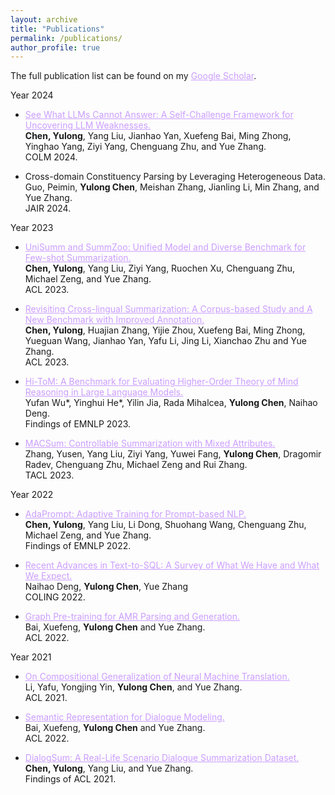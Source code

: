 ```yaml
---
layout: archive
title: "Publications"
permalink: /publications/
author_profile: true
---
```


The full publication list can be found on my <a href="https://scholar.google.co.uk/citations?user=8P23zSkAAAAJ"   style="color: rgb(203, 157, 255);">Google Scholar</a>.

Year 2024

* <a title="arxiv" href="https://www.arxiv.org/abs/2408.08978"  style="color: rgb(203, 157, 255);">See What LLMs Cannot Answer: A Self-Challenge Framework for Uncovering LLM Weaknesses.</a>
<br>**Chen, Yulong**, Yang Liu, Jianhao Yan, Xuefeng Bai, Ming Zhong, Yinghao Yang, Ziyi Yang, Chenguang Zhu, and Yue Zhang. <br>COLM 2024. 

* Cross-domain Constituency Parsing by Leveraging Heterogeneous Data. 
<br>Guo, Peimin, **Yulong Chen**, Meishan Zhang, Jianling Li, Min Zhang, and Yue Zhang.<br> JAIR 2024.

Year 2023

* <a title="arxiv" href="https://aclanthology.org/2023.acl-long.718/"  style="color: rgb(203, 157, 255);">UniSumm and SummZoo: Unified Model and Diverse Benchmark for Few-shot Summarization.</a>
<br>**Chen, Yulong**, Yang Liu, Ziyi Yang, Ruochen Xu, Chenguang Zhu, Michael Zeng, and Yue Zhang. <br>ACL 2023. 

* <a title="arxiv" href="https://aclanthology.org/2023.acl-long.519/"  style="color: rgb(203, 157, 255);">Revisiting Cross-lingual Summarization: A Corpus-based Study and A New Benchmark with Improved Annotation.</a>
<br>**Chen, Yulong**, Huajian Zhang, Yijie Zhou, Xuefeng Bai, Ming Zhong, Yueguan Wang, Jianhao Yan, Yafu Li, Jing Li, Xianchao Zhu and Yue Zhang.
<br>ACL 2023. 

* <a title="arxiv" href="https://aclanthology.org/2023.findings-emnlp.717/"  style="color: rgb(203, 157, 255);">Hi-ToM: A Benchmark for Evaluating Higher-Order Theory of Mind Reasoning in Large Language Models.</a>
<br>Yufan Wu*, Yinghui He*, Yilin Jia, Rada Mihalcea, **Yulong Chen**, Naihao Deng.
<br>Findings of EMNLP 2023. 

* <a title="arxiv" href="https://direct.mit.edu/tacl/article/doi/10.1162/tacl_a_00575/116714/MACSum-Controllable-Summarization-with-Mixed"  style="color: rgb(203, 157, 255);">MACSum: Controllable Summarization with Mixed Attributes.</a>
<br>Zhang, Yusen, Yang Liu, Ziyi Yang, Yuwei Fang, **Yulong Chen**, Dragomir Radev, Chenguang Zhu, Michael Zeng and Rui Zhang.
<br>TACL 2023. 


Year 2022

* <a title="arxiv" href="https://aclanthology.org/2022.findings-emnlp.448/"  style="color: rgb(203, 157, 255);">AdaPrompt: Adaptive Training for Prompt-based NLP.</a>
<br>**Chen, Yulong**, Yang Liu, Li Dong, Shuohang Wang, Chenguang Zhu, Michael Zeng, and Yue Zhang. 
<br>Findings of EMNLP 2022. 


* <a title="arxiv" href="https://aclanthology.org/2022.coling-1.190/"  style="color: rgb(203, 157, 255);">Recent Advances in Text-to-SQL: A Survey of What We Have and What We Expect.</a>
<br>Naihao Deng, **Yulong Chen**, Yue Zhang
<br>COLING 2022. 

* <a title="arxiv" href="https://aclanthology.org/2022.acl-long.415/"  style="color: rgb(203, 157, 255);">Graph Pre-training for AMR Parsing and Generation.</a>
<br>Bai, Xuefeng, **Yulong Chen** and Yue Zhang.
<br>ACL 2022. 

Year 2021

* <a title="arxiv" href="https://aclanthology.org/2021.acl-long.368/"  style="color: rgb(203, 157, 255);">On Compositional Generalization of Neural Machine Translation.</a>
<br>Li, Yafu, Yongjing Yin, **Yulong Chen**, and Yue Zhang. 
<br>ACL 2021. 

* <a title="arxiv" href="https://aclanthology.org/2021.acl-long.342"  style="color: rgb(203, 157, 255);">Semantic Representation for Dialogue Modeling.</a>
<br>Bai, Xuefeng, **Yulong Chen** and Yue Zhang.
<br>ACL 2022. 

* <a title="arxiv" href="https://aclanthology.org/2021.findings-acl.449"  style="color: rgb(203, 157, 255);">DialogSum: A Real-Life Scenario Dialogue Summarization Dataset.</a>
<br>**Chen, Yulong**, Yang Liu, and Yue Zhang. 
<br>Findings of ACL 2021. 


